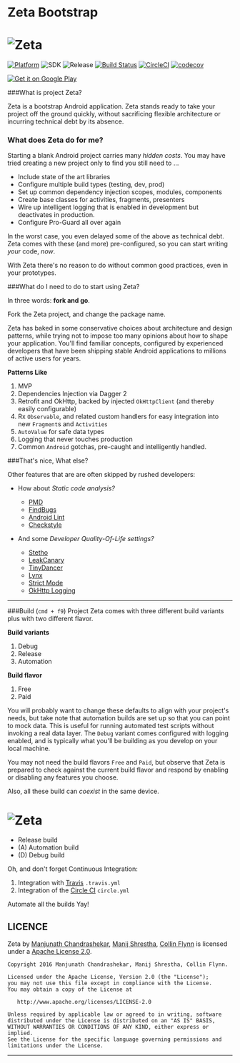 # Zeta Bootstrap

# ![Zeta](https://cloud.githubusercontent.com/assets/1502341/17840452/5f574d84-67cd-11e6-83a5-9abb590f399f.png?raw=true "Zeta Banner")

[![Platform](https://img.shields.io/badge/platform-android-green.svg)](http://developer.android.com/index.html)
![SDK](https://img.shields.io/badge/SDK-16%2B-green.svg)
![Release](https://img.shields.io/badge/release-v1.0-green.svg)
[![Build Status](https://travis-ci.org/zetaapps/zeta.svg?branch=master)](https://travis-ci.org/zetaapps/zeta)
[![CircleCI](https://circleci.com/gh/zetaapps/zeta.svg?style=svg)](https://circleci.com/gh/zetaapps/zeta)
[![codecov](https://codecov.io/gh/zetaapps/zeta/branch/master/graph/badge.svg)](https://codecov.io/gh/zetaapps/zeta)

<a href="https://play.google.com/store/apps/details?id=zeta.andriod.apps.free">
<img align="middle" alt="Get it on Google Play" src="https://cloud.githubusercontent.com/assets/1502341/17841713/0670bc32-67e1-11e6-907e-2f850d755b8f.png" />
</a>

###What is project Zeta?

Zeta is a bootstrap Android application.
Zeta stands ready to take your project off the ground quickly, without sacrificing flexible architecture or incurring technical debt by its absence.  

### What does Zeta do for me?

Starting a blank Android project carries many _hidden costs_.
You may have tried creating a new project only to find you still need to ...
- Include state of the art libraries
- Configure multiple build types (testing, dev, prod)
- Set up common dependency injection scopes, modules, components
- Create base classes for activities, fragments, presenters
- Wire up intelligent logging that is enabled in development but deactivates in production.
- Configure Pro-Guard all over again

In the worst case, you even delayed some of the above as technical debt.
Zeta comes with these (and more) pre-configured, so you can start writing _your_ code, _now_.

With Zeta there's no reason to do without common good practices, even in your prototypes.

###What do I need to do to start using Zeta?

In three words: **fork and go**.

Fork the Zeta project, and change the package name.  

Zeta has baked in some conservative choices about architecture and design patterns, while trying not to impose too many opinions about how to shape your application.
You'll find familiar concepts, configured by experienced developers that have been shipping stable Android applications to millions of active users for years.

**Patterns Like**

1. MVP
2. Dependencies Injection via Dagger 2
3. Retrofit and OkHttp, backed by injected `OkHttpClient` (and thereby easily configurable)
4. Rx `Observable`, and related custom handlers for easy integration into new `Fragment`s and `Activities`
5. `AutoValue` for safe data types
6. Logging that never touches production
7. Common `Android` gotchas, pre-caught and intelligently handled.

###That's nice, What else?

Other features that are are often skipped by rushed developers:
* How about _Static code analysis?_

    -  [PMD](https://pmd.github.io/)
    -  [FindBugs](http://findbugs.sourceforge.net/)
    -  [Android Lint](http://tools.android.com/tips/lint)
    -  [Checkstyle](http://checkstyle.sourceforge.net/)
    
* And some _Developer Quality-Of-Life settings?_

    -  [Stetho](http://facebook.github.io/stetho/)
    -  [LeakCanary](https://github.com/square/leakcanary)
    -  [TinyDancer](https://github.com/brianPlummer/TinyDancer) 
    -  [Lynx](https://github.com/pedrovgs/Lynx)
    -  [Strict Mode](https://developer.android.com/reference/android/os/StrictMode.html)
    -  [OkHttp Logging](https://github.com/square/okhttp/tree/master/okhttp-logging-interceptor)

---

###Build
(`cmd + f9`)
Project Zeta comes with three different build variants plus with two different flavor.

**Build variants**

1. Debug
2. Release 
3. Automation

**Build flavor**

1. Free
2. Paid 

You will probably want to change these defaults to align with your project's needs, but take note that automation builds are set up so that you can point to mock data.  This is useful for running automated test scripts without invoking a real data layer.
The `Debug` variant comes configured with logging enabled, and is typically what you'll be building as you develop on your local machine.

You may not need the build flavors `Free` and `Paid`, but observe that Zeta is prepared to check against the current build flavor and respond by enabling or disabling any features you choose.

Also, all these build can *coexist* in the same device.

# ![Zeta](https://cloud.githubusercontent.com/assets/1502341/17843715/dab97154-67f6-11e6-9ad4-c39fded761d4.png "Zeta Apps Versions")

- Release build
- (A) Automation build 
- (D) Debug build

Oh, and don't forget Continuous Integration:

1. Integration with [Travis](https://travis-ci.org/) `.travis.yml`
2. Integration of the [Circle CI](https://circleci.com/) `circle.yml` 

Automate all the builds Yay!

LICENCE
-----

Zeta by [Manjunath Chandrashekar](https://www.linkedin.com/in/manjunath-chandrashekar), [Manij Shrestha](https://www.linkedin.com/in/manijshrestha), [Collin Flynn](https://www.linkedin.com/in/collin-flynn-32221233) is licensed under a [Apache License 2.0](http://www.apache.org/licenses/LICENSE-2.0).

    Copyright 2016 Manjunath Chandrashekar, Manij Shrestha, Collin Flynn.

    Licensed under the Apache License, Version 2.0 (the "License");
    you may not use this file except in compliance with the License.
    You may obtain a copy of the License at

       http://www.apache.org/licenses/LICENSE-2.0

    Unless required by applicable law or agreed to in writing, software
    distributed under the License is distributed on an "AS IS" BASIS,
    WITHOUT WARRANTIES OR CONDITIONS OF ANY KIND, either express or implied.
    See the License for the specific language governing permissions and
    limitations under the License.

-----


